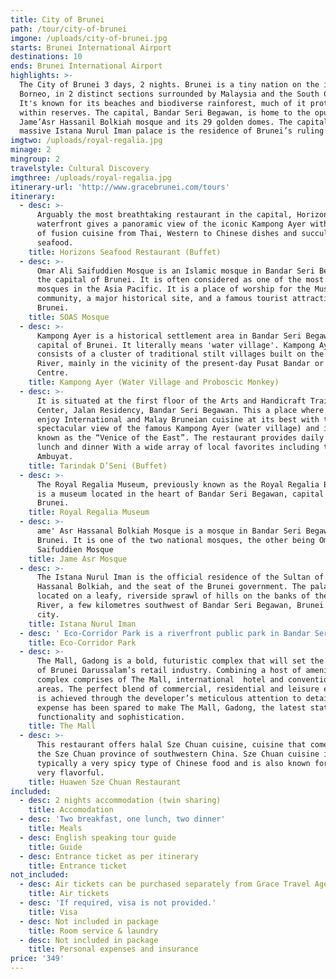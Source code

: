 ```yaml
---
title: City of Brunei
path: /tour/city-of-brunei
imgone: /uploads/city-of-brunei.jpg
starts: Brunei International Airport
destinations: 10
ends: Brunei International Airport
highlights: >-
  The City of Brunei 3 days, 2 nights. Brunei is a tiny nation on the island of
  Borneo, in 2 distinct sections surrounded by Malaysia and the South China Sea.
  It's known for its beaches and biodiverse rainforest, much of it protected
  within reserves. The capital, Bandar Seri Begawan, is home to the opulent
  Jame’Asr Hassanil Bolkiah mosque and its 29 golden domes. The capital's
  massive Istana Nurul Iman palace is the residence of Brunei’s ruling sultan.
imgtwo: /uploads/royal-regalia.jpg
minage: 2
mingroup: 2
travelstyle: Cultural Discovery
imgthree: /uploads/royal-regalia.jpg
itinerary-url: 'http://www.gracebrunei.com/tours'
itinerary:
  - desc: >-
      Arguably the most breathtaking restaurant in the capital, Horizons at the
      waterfront gives a panoramic view of the iconic Kampong Ayer with an array
      of fusion cuisine from Thai, Western to Chinese dishes and succulent
      seafood.
    title: Horizons Seafood Restaurant (Buffet)
  - desc: >-
      Omar Ali Saifuddien Mosque is an Islamic mosque in Bandar Seri Begawan,
      the capital of Brunei. It is often considered as one of the most beautiful
      mosques in the Asia Pacific. It is a place of worship for the Muslim
      community, a major historical site, and a famous tourist attraction of
      Brunei. 
    title: SOAS Mosque
  - desc: >-
      Kampong Ayer is a historical settlement area in Bandar Seri Begawan, the
      capital of Brunei. It literally means 'water village'. Kampong Ayer
      consists of a cluster of traditional stilt villages built on the Brunei
      River, mainly in the vicinity of the present-day Pusat Bandar or the City
      Centre.
    title: Kampong Ayer (Water Village and Proboscic Monkey)
  - desc: >-
      It is situated at the first floor of the Arts and Handicraft Training
      Center, Jalan Residency, Bandar Seri Begawan. This a place where you can
      enjoy International and Malay Bruneian cuisine at its best with the
      spectacular view of the famous Kampong Ayer (water village) and is also
      known as the “Venice of the East”. The restaurant provides daily buffet
      lunch and dinner With a wide array of local favorites including the
      Ambuyat. 
    title: Tarindak D’Seni (Buffet)
  - desc: >-
      The Royal Regalia Museum, previously known as the Royal Regalia Building,
      is a museum located in the heart of Bandar Seri Begawan, capital of
      Brunei. 
    title: Royal Regalia Museum
  - desc: >-
      ame' Asr Hassanal Bolkiah Mosque is a mosque in Bandar Seri Begawan,
      Brunei. It is one of the two national mosques, the other being Omar Ali
      Saifuddien Mosque
    title: Jame Asr Mosque
  - desc: >-
      The Istana Nurul Iman is the official residence of the Sultan of Brunei,
      Hassanal Bolkiah, and the seat of the Brunei government. The palace is
      located on a leafy, riverside sprawl of hills on the banks of the Brunei
      River, a few kilometres southwest of Bandar Seri Begawan, Brunei's capital
      city.
    title: Istana Nurul Iman
  - desc: ' Eco-Corridor Park is a riverfront public park in Bandar Seri Begawan, Brunei. The park was inaugurated on 22 October 2017 in conjunction with the Golden Jubilee of Sultan Hassanal Bolkiah''s accession to the throne as the 29th and current Sultan of Brunei. '
    title: Eco-Corridor Park
  - desc: >-
      The Mall, Gadong is a bold, futuristic complex that will set the standards
      of Brunei Darussalam’s retail industry. Combining a host of amenities, the
      complex comprises of The Mall, international  hotel and convention/meeting
      areas. The perfect blend of commercial, residential and leisure elements
      is achieved through the developer’s meticulous attention to detail and no
      expense has been spared to make The Mall, Gadong, the latest statement in
      functionality and sophistication.
    title: The Mall
  - desc: >-
      This restaurant offers halal Sze Chuan cuisine, cuisine that comes from
      the Sze Chuan province of southwestern China. Sze Chuan cuisine is
      typically a very spicy type of Chinese food and is also known for being
      very flavorful.
    title: Huawen Sze Chuan Restaurant
included:
  - desc: 2 nights accommodation (twin sharing)
    title: Accomodation
  - desc: 'Two breakfast, one lunch, two dinner'
    title: Meals
  - desc: English speaking tour guide
    title: Guide
  - desc: Entrance ticket as per itinerary
    title: Entrance ticket
not_included:
  - desc: Air tickets can be purchased separately from Grace Travel Agency.
    title: Air tickets
  - desc: 'If required, visa is not provided.'
    title: Visa
  - desc: Not included in package
    title: Room service & laundry
  - desc: Not included in package
    title: Personal expenses and insurance
price: '349'
---
```



